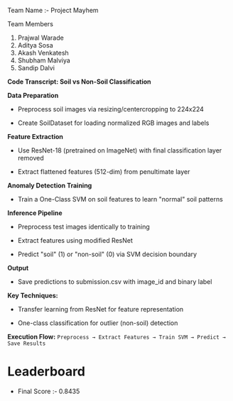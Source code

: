 
Team Name :- Project Mayhem

Team Members 
  1. Prajwal Warade
  2. Aditya Sosa
  3. Akash Venkatesh
  4. Shubham Malviya
  5. Sandip Dalvi

**Code Transcript: Soil vs Non-Soil Classification**

**Data Preparation**

- Preprocess soil images via resizing/centercropping to 224x224

- Create SoilDataset for loading normalized RGB images and labels

**Feature Extraction**

- Use ResNet-18 (pretrained on ImageNet) with final classification layer removed

- Extract flattened features (512-dim) from penultimate layer

**Anomaly Detection Training**

- Train a One-Class SVM on soil features to learn "normal" soil patterns

**Inference Pipeline**

- Preprocess test images identically to training

- Extract features using modified ResNet

- Predict "soil" (1) or "non-soil" (0) via SVM decision boundary

**Output**

- Save predictions to submission.csv with image_id and binary label

**Key Techniques:**

- Transfer learning from ResNet for feature representation

- One-class classification for outlier (non-soil) detection

**Execution Flow:**
```Preprocess → Extract Features → Train SVM → Predict → Save Results```

# Leaderboard
- Final Score :- 0.8435
